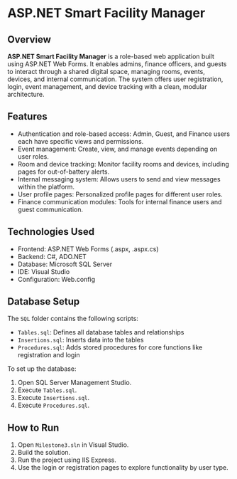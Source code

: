 # ASP.NET Smart Facility Manager

## Overview
**ASP.NET Smart Facility Manager** is a role-based web application built using ASP.NET Web Forms. It enables admins, finance officers, and guests to interact through a shared digital space, managing rooms, events, devices, and internal communication. The system offers user registration, login, event management, and device tracking with a clean, modular architecture.

## Features
- Authentication and role-based access: Admin, Guest, and Finance users each have specific views and permissions.
- Event management: Create, view, and manage events depending on user roles.
- Room and device tracking: Monitor facility rooms and devices, including pages for out-of-battery alerts.
- Internal messaging system: Allows users to send and view messages within the platform.
- User profile pages: Personalized profile pages for different user roles.
- Finance communication modules: Tools for internal finance users and guest communication.

## Technologies Used
- Frontend: ASP.NET Web Forms (.aspx, .aspx.cs)
- Backend: C#, ADO.NET
- Database: Microsoft SQL Server
- IDE: Visual Studio
- Configuration: Web.config

## Database Setup
The `SQL` folder contains the following scripts:
- `Tables.sql`: Defines all database tables and relationships
- `Insertions.sql`: Inserts data into the tables
- `Procedures.sql`: Adds stored procedures for core functions like registration and login

To set up the database:
1. Open SQL Server Management Studio.
2. Execute `Tables.sql`.
3. Execute `Insertions.sql`.
4. Execute `Procedures.sql`.

## How to Run
1. Open `Milestone3.sln` in Visual Studio.
2. Build the solution.
3. Run the project using IIS Express.
4. Use the login or registration pages to explore functionality by user type.
